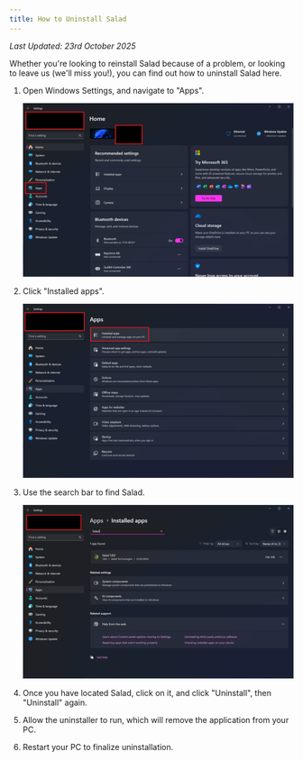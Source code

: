 ```yaml
---
title: How to Uninstall Salad
---
```


_Last Updated: 23rd October 2025_

Whether you're looking to reinstall Salad because of a problem, or looking to leave us (we'll miss you!), you can find
out how to uninstall Salad here.

1. Open Windows Settings, and navigate to "Apps".

   ![Opening Windows Settings and then Apps](../../../../content/images/guides/using-salad/how-to-uninstall-salad-1.png)

2. Click "Installed apps".

   ![Clicking into the Installed Apps section of Windows Settings](../../../../content/images/guides/using-salad/how-to-uninstall-salad-2.png)

3. Use the search bar to find Salad.

   ![using the Windows Settings search bar](../../../../content/images/guides/using-salad/how-to-uninstall-salad-3.png)

4. Once you have located Salad, click on it, and click "Uninstall", then "Uninstall" again.
5. Allow the uninstaller to run, which will remove the application from your PC.
6. Restart your PC to finalize uninstallation.
